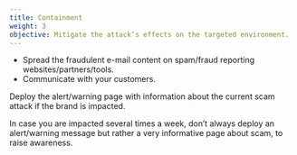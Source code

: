 ```yaml
---
title: Containment
weight: 3
objective: Mitigate the attack’s effects on the targeted environment.
---
```

- Spread the fraudulent e-mail content on spam/fraud reporting websites/partners/tools.
- Communicate with your customers.

Deploy the alert/warning page with information about the current scam attack if the brand is impacted.

In case you are impacted several times a week, don’t always deploy an alert/warning message but rather a very informative page about scam, to raise awareness.
